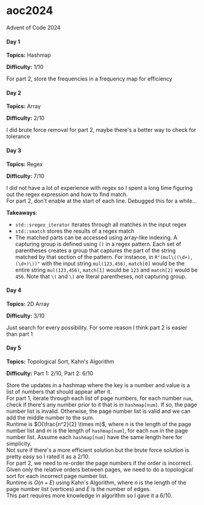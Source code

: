 # aoc2024
Advent of Code 2024

#### Day 1
**Topics:** Hashmap

**Difficulty:** 1/10

For part 2, store the frequencies in a frequency map for efficiency

#### Day 2
**Topics:** Array

**Difficulty:** 2/10

I did brute force removal for part 2, maybe there's a better way to check for tolerance

#### Day 3
**Topics:** Regex

**Difficulty:** 7/10

I did not have a lot of experience with regex so I spent a long time figuring out the regex expression and how to find match. \
For part 2, don't enable at the start of each line. Debugged this for a while...

**Takeaways**:
- `std::sregex_iterator` iterates through all matches in the input regex
- `std::smatch` stores the results of a regex match
- The matched parts can be accessed using array-like indexing. A capturing group is defined using `()` in a regex pattern. Each set of parentheses creates a group that captures the part of the string matched by that section of the pattern. For instance, in `R"(mul\((\d+),(\d+)\))"` with the input string `mul(123,456)`, `match[0]` would be the entire string `mul(123,456)`, `match[1]` would be `123` and `match[2]` would be `456`. Note that `\(` and `\)` are literal parentheses, not capturing group.

#### Day 4
**Topics:** 2D Array

**Difficulty:** 3/10

Just search for every possibility. For some reason I think part 2 is easier than part 1

#### Day 5
**Topics:** Topological Sort, Kahn's Algorithm

**Difficulty:** Part 1: 2/10, Part 2: 6/10

Store the updates in a hashmap where the key is a number and value is a list of numbers that should appear after it. \
For part 1, iterate through each list of page numbers, for each number `num`, check if there's any number prior to it that is in `hashmap[num]`. If so, the page number list is invalid. Otherwise, the page number list is valid and we can add the middle number to the sum. \
Runtime is $O(\frac{n^2}{2} \times m)$, where $n$ is the length of the page number list and $m$ is the length of `hashmap[num]`, for each `num` in the page number list. Assume each `hashmap[num]` have the same length here for simplicity. \
Not sure if there's a more efficient solution but the brute force solution is pretty easy so I rated it as a 2/10. \
For part 2, we need to re-order the page numbers if the order is incorrect. Given only the relative orders between pages, we need to do a topological sort for each incorrect page number list. \
Runtime is $O(n + E)$ using Kahn's Algorithm, where $n$ is the length of the page number list (vertices) and $E$ is the number of edges. \
This part requires more knowledge in algorithm so I gave it a 6/10.